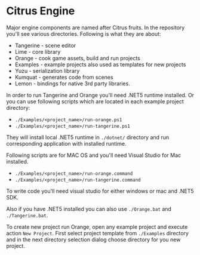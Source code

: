 # Citrus Engine

Major engine components are named after Citrus fruits. In the repository you'll see various directories. Following is what they are about:

- Tangerine - scene editor
- Lime - core library
- Orange - cook game assets, build and run projects
- Examples - example projects also used as templates for new projects
- Yuzu - serialization library
- Kumquat - generates code from scenes
- Lemon - bindings for native 3rd party libraries.

In order to run Tangerine and Orange you'll need .NET5 runtime installed. Or you can use following scripts which are located in each example project directory:

- `./Examples/<project_name>/run-orange.ps1`
- `./Examples/<project_name>/run-tangerine.ps1`

They will install local .NET5 runtime in `./dotnet/` directory and run corresponding application with installed runtime.

Following scripts are for MAC OS and you'll need Visual Studio for Mac installed.

- `./Examples/<project_name>/run-orange.command`
- `./Examples/<project_name>/run-tangerine.command`

To write code you'll need visual studio for either windows or mac and .NET5 SDK.

Also if you have .NET5 installed you can also use `./Orange.bat` and `./Tangerine.bat`.

To create new project run Orange, open any example project and execute action 
`New Project`. First select project template from `./Examples` directory and in the next directory selection dialog choose directory for you new project.
